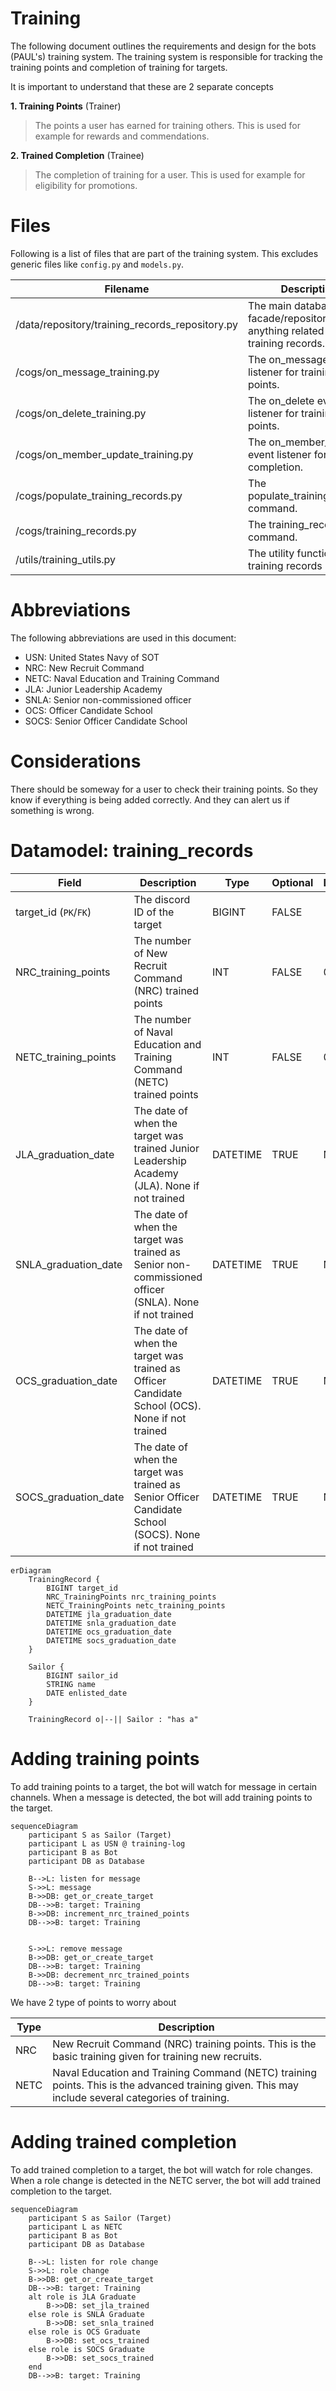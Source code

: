 # Training
The following document outlines the requirements and design for the bots (PAUL's) training system. 
The training system is responsible for tracking the training points and completion of training for targets.

It is important to understand that these are 2 separate concepts

**1. Training Points** (Trainer)
> The points a user has earned for training others. This is used for example for rewards and commendations.

**2. Trained Completion** (Trainee)
> The completion of training for a user. This is used for example for eligibility for promotions.

# Files
Following is a list of files that are part of the training system. This excludes generic files like `config.py` and `models.py`.

| Filename                                        | Description                                                                   | Status |
|-------------------------------------------------|-------------------------------------------------------------------------------|--------|
| /data/repository/training_records_repository.py | The main database facade/repository for anything related to training records. | TODO   |
| /cogs/on_message_training.py                    | The on_message event listener for training points.                            | TODO   |
| /cogs/on_delete_training.py                     | The on_delete event listener for training points.                             | TODO   |
| /cogs/on_member_update_training.py              | The on_member_update event listener for trained completion.                   | TODO   |
| /cogs/populate_training_records.py              | The populate_training_records command.                                        | TODO   |
| /cogs/training_records.py                       | The training_records command.                                                 | TODO   |
| /utils/training_utils.py                        | The utility functions for training records                                    | TODO   |

# Abbreviations
The following abbreviations are used in this document:
- USN: United States Navy of SOT
- NRC: New Recruit Command
- NETC: Naval Education and Training Command
- JLA: Junior Leadership Academy
- SNLA: Senior non-commissioned officer
- OCS: Officer Candidate School
- SOCS: Senior Officer Candidate School

# Considerations
There should be someway for a user to check their training points. 
So they know if everything is being added correctly. And they can alert us if something is wrong.

# Datamodel: training_records
| Field                 | Description                                                                                            | Type     | Optional | Default | Context |
|-----------------------|--------------------------------------------------------------------------------------------------------|----------|----------|---------|---------|
| target_id (`PK`/`FK`) | The discord ID of the target                                                                           | BIGINT   | FALSE    |         |         |
| NRC_training_points   | The number of New Recruit Command (NRC) trained points                                                 | INT      | FALSE    | 0       | Trainer |
| NETC_training_points  | The number of Naval Education and Training Command (NETC) trained points                               | INT      | FALSE    | 0       | Trainer |
| JLA_graduation_date   | The date of when the target was trained Junior Leadership Academy (JLA). None if not trained           | DATETIME | TRUE     | None    | Trainee |
| SNLA_graduation_date  | The date of when the target was trained as Senior non-commissioned officer (SNLA). None if not trained | DATETIME | TRUE     | None    | Trainee |
| OCS_graduation_date   | The date of when the target was trained as Officer Candidate School (OCS). None if not trained         | DATETIME | TRUE     | None    | Trainee |
| SOCS_graduation_date  | The date of when the target was trained as Senior Officer Candidate School (SOCS). None if not trained | DATETIME | TRUE     | None    | Trainee |

```mermaid
erDiagram
    TrainingRecord {
        BIGINT target_id
        NRC_TrainingPoints nrc_training_points
        NETC_TrainingPoints netc_training_points
        DATETIME jla_graduation_date
        DATETIME snla_graduation_date
        DATETIME ocs_graduation_date
        DATETIME socs_graduation_date
    }

    Sailor {
        BIGINT sailor_id
        STRING name
        DATE enlisted_date
    }
    
    TrainingRecord o|--|| Sailor : "has a"
```

# Adding training points
To add training points to a target, the bot will watch for message in certain channels. When a message is detected, the bot will add training points to the target. 
```mermaid
sequenceDiagram
    participant S as Sailor (Target)
    participant L as USN @ training-log
    participant B as Bot
    participant DB as Database
        
    B-->L: listen for message
    S->>L: message
    B->>DB: get_or_create_target
    DB-->>B: target: Training
    B->>DB: increment_nrc_trained_points
    DB-->>B: target: Training

    
    S->>L: remove message
    B->>DB: get_or_create_target
    DB-->>B: target: Training
    B->>DB: decrement_nrc_trained_points
    DB-->>B: target: Training
```

We have 2 type of points to worry about 

| Type | Description                                                                                                                                                 |
|------|-------------------------------------------------------------------------------------------------------------------------------------------------------------|
| NRC  | New Recruit Command (NRC) training points. This is the basic training given for training new recruits.                                                      |
| NETC | Naval Education and Training Command (NETC) training points. This is the advanced training given. This may include several categories of training.          |

# Adding trained completion
To add trained completion to a target, the bot will watch for role changes. When a role change is detected in the NETC server, the bot will add trained completion to the target. 
```mermaid
sequenceDiagram
    participant S as Sailor (Target)
    participant L as NETC
    participant B as Bot
    participant DB as Database
        
    B-->L: listen for role change
    S->>L: role change
    B->>DB: get_or_create_target
    DB-->>B: target: Training
    alt role is JLA Graduate
        B->>DB: set_jla_trained
    else role is SNLA Graduate
        B->>DB: set_snla_trained
    else role is OCS Graduate
        B->>DB: set_ocs_trained
    else role is SOCS Graduate
        B->>DB: set_socs_trained
    end
    DB-->>B: target: Training
```